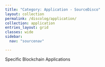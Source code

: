 ```yaml
---
title: "Category: Application - SourceDisco"
layout: collection
permalink: /discolog/application/
collection: application
entries_layout: grid
classes: wide
sidebar:
  nav: "sourcenav" 

---
```


Specific Blockchain Applications